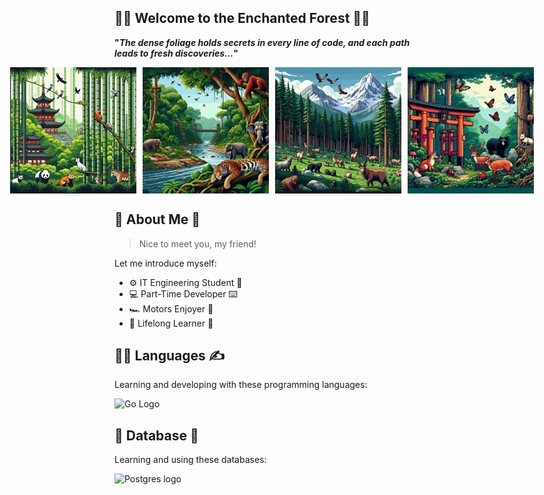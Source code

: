 
## 🌿🌲 Welcome to the Enchanted Forest 🌴🌳 ##

**"*The dense foliage holds secrets in every line of code, and each path leads to fresh discoveries...*"**

<div style="display: flex; justify-content: center; gap: 10px;">
    <img src="bamboo_forest.jpg" alt="Bamboo Forest" style="max-width: 100%; height: auto;">
    <img src="jungle_forest.jpg" alt="Jungle Forest" style="max-width: 100%; height: auto;">
    <img src="alps_forest.jpg" alt="Alps Forest" style="max-width: 100%; height: auto;">
    <img src="japanese_forest.jpg" alt="Japan Forest" style="max-width: 100%; height: auto;">
</div>

## 🐸 About Me 🐸 ##

> Nice to meet you, my friend!  

Let me introduce myself:
- ⚙️ IT Engineering Student 📐
- 💻 Part-Time Developer ⌨️
- 🏎️ Motors Enjoyer 🐎
- 🌱 Lifelong Learner 🌅

## 👩‍💻 Languages ✍️ ##
Learning and developing with these programming languages:
<div style="display: flex; gap: 10px;">
    <img src="https://img.shields.io/badge/Go-00ADD8?style=for-the-badge&logo=go&logoColor=white" alt="Go Logo" style="max-width: 100%; height: auto;">
</div>

## 💾 Database 💾
Learning and using these databases:
<div style="display: flex; gap: 10px;">
    <img src="https://img.shields.io/badge/PostgreSQL-316192?style=for-the-badge&logo=postgresql&logoColor=white" alt="Postgres logo" style="max-width: 100%; height:auto;">
</div>
